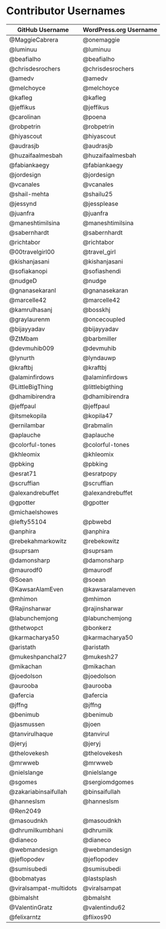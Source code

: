 # Contributor Usernames

| GitHub Username | WordPress.org Username |
| --------------- | --------------------- |
| @MaggieCabrera | @onemaggie |
| @luminuu | @luminuu |
| @beafialho | @beafialho |
| @chrisdesrochers | @chrisdesrochers |
| @amedv | @amedv |
| @melchoyce | @melchoyce |
| @kafleg | @kafleg |
| @jeffikus | @jeffikus |
| @carolinan | @poena |
| @robpetrin | @robpetrin |
| @hiyascout | @hiyascout |
| @audrasjb | @audrasjb |
| @huzaifaalmesbah | @huzaifaalmesbah |
| @fabiankaegy | @fabiankaegy |
| @jordesign | @jordesign |
| @vcanales | @vcanales |
| @shail-mehta | @shailu25 |
| @jessynd | @jessplease |
| @juanfra | @juanfra |
| @maneshtimilsina | @maneshtimilsina |
| @sabernhardt | @sabernhardt |
| @richtabor | @richtabor |
| @00travelgirl00 | @travel_girl |
| @kishanjasani | @kishanjasani |
| @sofiakanopi | @sofiashendi |
| @nudgeD | @nudge |
| @gnanasekaranl | @gnanasekaran |
| @marcelle42 | @marcelle42 |
| @kamrulhasanj | @bosskhj |
| @graylaurenm | @oncecoupled |
| @bijayyadav | @bijayyadav |
| @ZtMbam | @barbmiller |
| @devmuhib009 | @devmuhib |
| @lynurth | @lyndauwp |
| @kraftbj | @kraftbj |
| @alaminfirdows | @alaminfirdows |
| @LittleBigThing | @littlebigthing |
| @dhamibirendra | @dhamibirendra |
| @jeffpaul | @jeffpaul |
| @itsmekopila | @kopila47 |
| @ernilambar | @rabmalin |
| @aplauche | @aplauche |
| @colorful-tones | @colorful-tones |
| @khleomix | @khleomix |
| @pbking | @pbking |
| @esrat71 | @esratpopy |
| @scruffian | @scruffian |
| @alexandrebuffet | @alexandrebuffet |
| @gpotter | @gpotter |
| @michaelshowes | |
| @lefty55104 | @pbwebd |
| @anphira | @anphira |
| @rebekahmarkowitz | @rebekowitz |
| @suprsam | @suprsam |
| @damonsharp | @damonsharp |
| @maurodf0 | @maurodf |
| @Soean | @soean |
| @KawsarAlamEven | @kawsaralameven |
| @mhimon | @mhimon |
| @Rajinsharwar | @rajinsharwar |
| @labunchemjong | @labunchemjong |
| @thetwopct | @bonkerz |
| @karmacharya50 | @karmacharya50 |
| @aristath | @aristath |
| @mukeshpanchal27 | @mukesh27 |
| @mikachan | @mikachan |
| @joedolson | @joedolson |
| @aurooba | @aurooba |
| @afercia | @afercia |
| @jffng | @jffng |
| @benimub | @benimub |
| @jasmussen | @joen |
| @tanvirulhaque | @tanvirul |
| @jeryj | @jeryj |
| @thelovekesh | @thelovekesh |
| @mrwweb | @mrwweb |
| @nielslange | @nielslange |
| @sgomes | @sergiomdgomes |
| @zakariabinsaifullah | @binsaifullah |
| @hanneslsm | @hanneslsm |
| @Ren2049 | |
| @masoudnkh | @masoudnkh |
| @dhrumilkumbhani | @dhrumilk |
| @dianeco | @dianeco |
| @webmandesign | @webmandesign |
| @jeflopodev | @jeflopodev |
| @sumisubedi | @sumisubedi |
| @bobmatyas | @lastsplash |
| @viralsampat-multidots | @viralsampat |
| @bimalsht | @bmalsht |
| @ValentinGratz | @valentindu62 |
| @felixarntz | @flixos90 |
